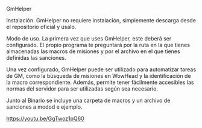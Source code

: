 GmHelper

Instalación.
GmHelper no requiere instalación, simplemente descarga desde el repositorio oficial y úsalo.

Modo de uso.
La primera vez que uses GmHelper, este deberá ser configurado. El propio programa te preguntará por la ruta en la que tienes almacenadas las macros de misiones
y por el archivo en el que tienes definidas las sanciones.

Una vez configurado, GmHelper puede ser utilizado para automatizar tareas de GM, como la búsqueda de misiones en WowHead y la identificación  de la macro correspondiente.
Además, permite tener fácilmente accesibles las normas del servidor para ser utilizadas según sea necesario.

Junto al Binario se incluye una carpeta de macros y un archivo de sanciones a modod e ejemplo.

https://youtu.be/GgTwoz1pQ60

